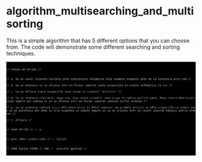 # algorithm_multisearching_and_multisorting

This is a simple algorithm that has 5 different options that you can choose from.
The code will demonstrate some different searching and sorting techniques.

![alt text](https://github.com/andrei-voia/algorithm_multisearching_and_multisorting/blob/master/Screenshot_1.png "Name random")
